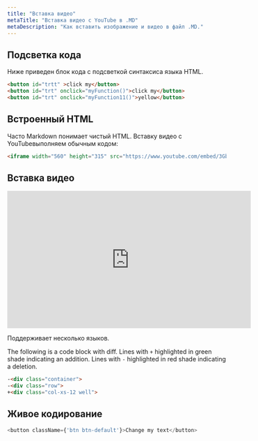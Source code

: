 ```yaml
---
title: "Вставка видео"
metaTitle: "Вставка видео с YouTube в .MD"
metaDescription: "Как вставить изображение и видео в файл .MD."
---
```


## Подсветка кода

Ниже приведен блок кода с подсветкой синтаксиса языка HTML.

```html 
<button id="trtt" >click my</button>
<button id="trt" onclick="myFunction()">click my</button>
<button id="trt" onclick="myFunction11()">yellow</button>
```

## Встроенный HTML
Часто Markdown понимает чистый HTML.
Вставку видео с YouTubeвыполняем обычным кодом:

```html 
<iframe width="560" height="315" src="https://www.youtube.com/embed/3Gb1Ajr0gwk" frameborder="0" allow="accelerometer; autoplay; encrypted-media; gyroscope; picture-in-picture" allowfullscreen></iframe>
```

## Вставка видео

<div id="video"> <iframe width="560" height="315" src="https://www.youtube.com/embed/3Gb1Ajr0gwk" frameborder="0" allow="accelerometer; autoplay; encrypted-media; gyroscope; picture-in-picture" allowfullscreen></iframe></div>

Поддерживает несколько языков.

The following is a code block with diff. Lines with `+` highlighted in green shade indicating an addition. Lines with `-` highlighted in red shade indicating a deletion.

```html
-<div class="container">
-<div class="row">
+<div class="col-xs-12 well">
```

## Живое кодирование

```javascript react-live=true
<button className={'btn btn-default'}>Change my text</button>
```

